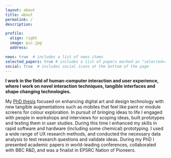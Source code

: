```yaml
---
layout: about
title: about
permalink: /
description:

profile:
  align: right
  image: pic.jpg
  address: 

news: true  # includes a list of news items
selected_papers: true # includes a list of papers marked as "selected={true}"
social: true  # includes social icons at the bottom of the page
---
```


<strong>I work in the field of human-computer interaction and user experience, where I work on novel interaction techniques, tangible interfaces and shape changing technologies.</strong>

My [PhD thesis](/assets/pdf/cameron_steer_thesis_final.pdf) focused on enhancing digital art and design technology with new tangible augmentations such as mobiles that feel like paint or module screens for colour exploration. In pursuit of bringing ideas to life I engaged with people in workshops and interviews for scoping ideas, built prototypes and testing them in user studies. During this time I enhanced my skills in rapid software and hardware (including some chemical) prototyping. I used a wide range of UX research methods, and conducted the necessary data analysis to test research questions and validate ideas. During my PhD I presented academic papers in world-leading conferences, collaborated with BBC R&D, and was a finalist in EPSRC Nation of Pioneers.

<!-- Write your biography here. Tell the world about yourself. Link to your favorite [subreddit](http://reddit.com){:target="\_blank"}. You can put a picture in, too. The code is already in, just name your picture `prof_pic.jpg` and put it in the `img/` folder.

Put your address / P.O. box / other info right below your picture. You can also disable any these elements by editing `profile` property of the YAML header of your `_pages/about.md`. Edit `_bibliography/papers.bib` and Jekyll will render your [publications page](/al-folio/publications/) automatically.

Link to your social media connections, too. This theme is set up to use [Font Awesome icons](http://fortawesome.github.io/Font-Awesome/){:target="\_blank"} and [Academicons](https://jpswalsh.github.io/academicons/){:target="\_blank"}, like the ones below. Add your Facebook, Twitter, LinkedIn, Google Scholar, or just disable all of them. -->

<!-- <a href="#">Affiliations</a>. Address. Contacts. Moto. Etc. -->
